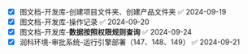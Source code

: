 - [x] 图文档-开发库-创建项目文件夹、创建产品文件夹 ✅ 2024-09-19
- [x] 图文档-开发库-操作记录 ✅ 2024-09-20
- [x] 图文档-开发库-**数据按照权限规则查询** ✅ 2024-09-24
- [x] 润科环境-审批系统-运行引擎部署（147、148、149） ✅ 2024-09-21